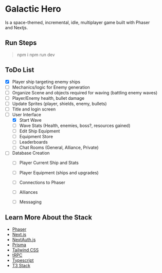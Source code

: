 # Galactic Hero

Is a space-themed, incremental, idle, multiplayer game built with Phaser and Nextjs.

## Run Steps

> npm i
> npm run dev


## ToDo List

- [x] Player ship targeting enemy ships
- [ ] Mechanics/logic for Enemy generation
- [ ] Organize Scene and objects required for waving (battling enemy waves)
- [ ] Player/Enemy health, bullet damage
- [ ] Update Sprites (player, shields, enemy, bullets)
- [ ] Title and login screen
- [ ] User Interface
    - [x] Start Wave
    - [ ] Wave Stats (Health, enemies, boss?, resources gained)
    - [ ] Edit Ship Equipment
    - [ ] Equipment Store
    - [ ] Leaderboards
    - [ ] Chat Rooms (General, Alliance, Private)
- [ ] Database Creation
    - [ ] Player Current Ship and Stats
    - [ ] Player Equipment (ships and upgrades)
    - [ ] Connections to Phaser
    - [ ] Alliances
    - [ ] Messaging


## Learn More About the Stack

- [Phaser](https://phaser.io)
- [Next.js](https://nextjs.org)
- [NextAuth.js](https://next-auth.js.org)
- [Prisma](https://prisma.io)
- [Tailwind CSS](https://tailwindcss.com)
- [tRPC](https://trpc.io)
- [Typescript](https://www.typescriptlang.org/docs/)
- [T3 Stack](https://create.t3.gg/)

